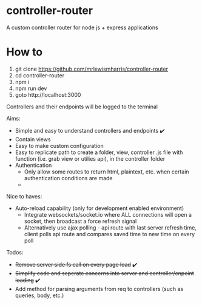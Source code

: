 # controller-router
A custom controller router for node js + express applications

# How to
1. git clone https://github.com/mrlewismharris/controller-router
2. cd controller-router
3. npm i
4. npm run dev
5. goto http://localhost:3000

Controllers and their endpoints will be logged to the terminal

Aims:
  - Simple and easy to understand controllers and endpoints ✔️
  - Contain views
  - Easy to make custom configuration
  - Easy to replicate path to create a folder, view, controller .js file with function (i.e. grab view or utilies api), in the controller folder
  - Authentication
    - Only allow some routes to return html, plaintext, etc. when certain authentication conditions are made
    - 

Nice to haves:
  - Auto-reload capability (only for development enabled environment)
    - Integrate websockets/socket.io where ALL connections will open a socket, then broadcast a force refresh signal
    - Alternatively use ajax polling - api route with last server refresh time, client polls api route and compares saved time to new time on every poll

Todos:
  - ~~Remove server side fs call on every page load~~ ✔️
  - ~~Simplify code and seperate concerns into server and controller/enpoint loading~~ ✔️
  - Add method for parsing arguments from req to controllers (such as queries, body, etc.)